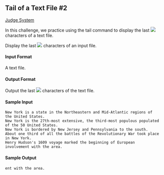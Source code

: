 ## Tail of a Text File #2

[Judge System](https://www.hackerrank.com/challenges/text-processing-tail-2/problem)

In this challenge, we practice using the tail command to display the last <img src="https://latex.codecogs.com/svg.latex?\Large&space;n"> characters of a text file.

Display the last <img src="https://latex.codecogs.com/svg.latex?\Large&space;20"> characters of an input file.

#### Input Format

A text file.

#### Output Format

Output the last <img src="https://latex.codecogs.com/svg.latex?\Large&space;20"> characters of the text file.

#### Sample Input

````
New York is a state in the Northeastern and Mid-Atlantic regions of the United States. 
New York is the 27th-most extensive, the third-most populous populated of the 50 United States. 
New York is bordered by New Jersey and Pennsylvania to the south.
About one third of all the battles of the Revolutionary War took place in New York.
Henry Hudson's 1609 voyage marked the beginning of European involvement with the area.
````

#### Sample Output

````
ent with the area.
````
